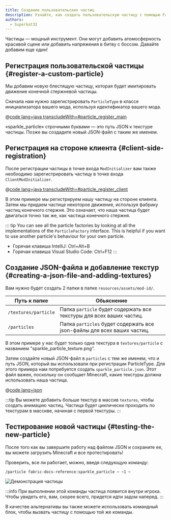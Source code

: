 ```yaml
---
title: Создание пользовательских частиц
description: Узнайте, как создать пользовательскую частицу с помощью Fabric API.
authors:
  - Superkat32
---
```


Частицы — мощный инструмент. Они могут добавить атомосферность красивой сцене или добавить напряжения в битву с боссом. Давайте добавим еще один!

## Регистрация пользовательской частицы {#register-a-custom-particle}

Мы добавим новую блестящую частицу, которая будет имитировать движение конечной стержневой частицы.

Сначала нам нужно зарегистрировать `ParticleType` в классе инициализатора вашего мода, используя идентификатор вашего мода.

@[code lang=java transcludeWith=#particle_register_main](@/reference/1.21/src/main/java/com/example/docs/FabricDocsReference.java)

«sparkle_particle» строчными буквами — это путь JSON к текстуре частицы. Позже вы создадите новый JSON-файл с таким же именем.

## Регистрация на стороне клиента {#client-side-registration}

После регистрации частицы в точке входа `ModInitializer` вам также необходимо зарегистрировать частицу в точке входа `ClientModInitializer`.

@[code lang=java transcludeWith=#particle_register_client](@/reference/1.21/src/client/java/com/example/docs/FabricDocsReferenceClient.java)

В этом примере мы регистрируем нашу частицу на стороне клиента. Затем мы придаем частице некоторое движение, используя фабрику частиц конечного стержня. Это означает, что наша частица будет двигаться точно так же, как частица конечного стержня.

::: tip
You can see all the particle factories by looking at all the implementations of the `ParticleFactory` interface. This is helpful if you want to use another particle's behaviour for your own particle.

- Горячая клавиша IntelliJ: Ctrl+Alt+B
- Горячая клавиша Visual Studio Code: Ctrl+F12
  :::

## Создание JSON-файла и добавление текстур {#creating-a-json-file-and-adding-textures}

Вам нужно будет создать 2 папки в папке `resources/assets/mod-id/`.

| Путь к папке         | Обьяснение                                                                              |
| -------------------- | --------------------------------------------------------------------------------------- |
| `/textures/particle` | Папка `particle` будет содержать все текстуры для всех ваших частиц.    |
| `/particles`         | Папка `particles` будет содержать все json-файлы для всех ваших частиц. |

В этом примере у нас будет только одна текстура в `textures/particle` с названием "sparkle_particle_texture.png".

Затем создайте новый JSON-файл в `particles` с тем же именем, что и путь JSON, который вы использовали при регистрации ParticleType. Для этого примера нам потребуется создать `sparkle_particle.json`. Этот файл важен, поскольку он сообщает Minecraft, какие текстуры должна использовать наша частица.

@[code lang=json](@/reference/1.21/src/main/resources/assets/fabric-docs-reference/particles/sparkle_particle.json)

:::tip
Вы можете добавить больше текстур в массив `textures`, чтобы создать анимацию частиц. Частица будет циклически проходить по текстурам в массиве, начиная с первой текстуры.
:::

## Тестирование новой частицы {#testing-the-new-particle}

После того как вы завершите работу над файлом JSON и сохраните ее, вы можете загрузить Minecraft и все протестировать!

Проверить, все ли работает, можно, введя следующую команду:

```mcfunction
/particle fabric-docs-reference:sparkle_particle ~ ~1 ~
```

![Демонстрация частицы](/assets/develop/rendering/particles/sparkle-particle-showcase.png)

:::info
При выполнении этой команды частица появится внутри игрока. Чтобы увидеть его, вам, скорее всего, придется идти задом наперед.
:::

В качестве альтернативы вы также можете использовать командный блок, чтобы вызвать частицу с помощью той же команды.
